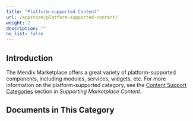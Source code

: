 ```yaml
---
title: "Platform-supported Content"
url: /appstore/platform-supported-content/
weight: 2
description: ""
no_list: false
---
```


## Introduction

The Mendix Marketplace offers a great variety of platform-supported components, including modules, services, widgets, etc. For more information on the platform-supported category, see the [Content Support Categories](/appstore/marketplace-content-support/#category) section in *Supporting Marketplace Content*.

## Documents in This Category
